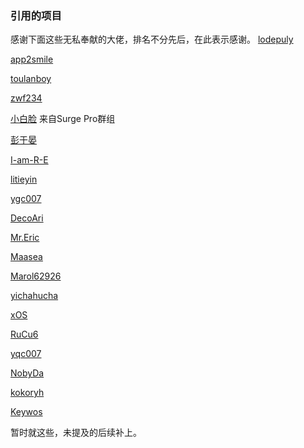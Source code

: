 ### 引用的项目

感谢下面这些无私奉献的大佬，排名不分先后，在此表示感谢。
[lodepuly](https://gitlab.com/lodepuly/vpn_tool)

[app2smile](https://github.com/app2smile/rules)

[toulanboy](https://github.com/toulanboy/scripts)

[zwf234](https://github.com/zwf234/rules)

[小白脸](tg://user?id=414317162) 来自Surge Pro群组

[彭于晏](https://github.com/89996462)

[I-am-R-E](https://github.com/I-am-R-E/Functional-Store-Hub)

[litieyin](https://github.com/litieyin/AD_VIP/tree/main/Script)

[ygc007](https://github.com/yqc007/QuantumultX)

[DecoAri](https://github.com/DecoAri)

[Mr.Eric](https://github.com/Alex0510/Eric)

[Maasea](https://github.com/Maasea/sgmodule)

[Marol62926](https://github.com/Marol62926)

[yichahucha](https://github.com/yichahucha/surge)

[xOS](https://github.com/xOS/Config/tree/Her/Module/General)

[RuCu6](https://github.com/RuCu6/QuanX)

[yqc007](https://github.com/yqc007/QuantumultX)

[NobyDa](https://github.com/NobyDa)

[kokoryh](https://github.com/kokoryh/Script/tree/master/Surge/module)

[Keywos](https://github.com/Keywos)

暂时就这些，未提及的后续补上。